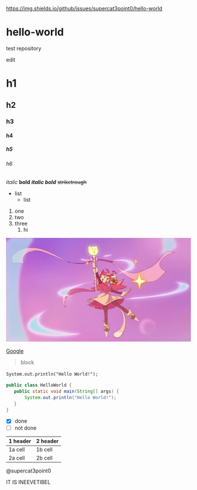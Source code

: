 https://img.shields.io/github/issues/supercat3point0/hello-world

# hello-world
test repository

edit

# h1
## h2
### h3
#### h4
##### h5
###### h6
*italic* **bold** ***italic bold*** ~~striketrough~~

* list
  * list
  
1. one
2. two
3. three
   1. hi

![Mew Mew](https://github.com/supercat3point0/hello-world/blob/master/resources/images/Mew_Mew_Kissy_Cutie.jpg)

[Google](https://www.google.com/)

>block

`System.out.println("Hello World!");`

```java
public class HelloWorld {
   public static void main(String[] args) {
       System.out.println("Hello World!");
   }
}
```

- [x] done
- [ ] not done

1 header | 2 header
-------- | --------
1a cell | 1b cell
2a cell | 2b cell

@supercat3point0

IT IS INEEVETIBEL
